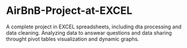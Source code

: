 # AirBnB-Project-at-EXCEL
A complete project in EXCEL spreadsheets, including dta processing and data cleaning. Analyzing data to answear questions and data sharing throught pivot tables visualization and dynamic graphs.

